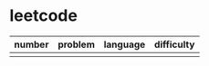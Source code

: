 # leetcode

| number | problem | language | difficulty |
| :--- | :--- | :--- | :--- |
|  |  |  |  |



